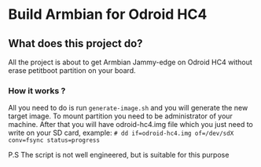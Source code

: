 # Build Armbian for Odroid HC4

## What does this project do?

All the project is about to get Armbian Jammy-edge on Odroid HC4 without erase petitboot partition on your board.

### How it works ?

All you need to do is run `generate-image.sh` and you will generate the new target image. To mount partition you need to be administrator of your machine.
After that you will have odroid-hc4.img file which you just need to write on your SD card, example:
`# dd if=odroid-hc4.img of=/dev/sdX conv=fsync status=progress`

P.S The script is not well engineered, but is suitable for this purpose
